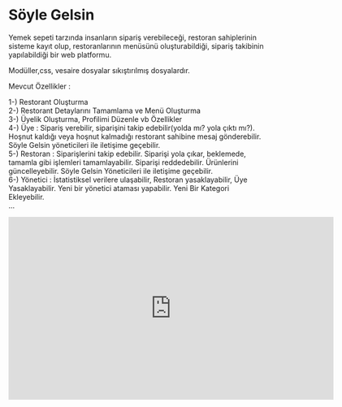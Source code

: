 # Söyle Gelsin
Yemek sepeti tarzında insanların sipariş verebileceği, restoran sahiplerinin sisteme kayıt olup, restoranlarının menüsünü oluşturabildiği, sipariş takibinin yapılabildiği bir web platformu.

Modüller,css, vesaire dosyalar sıkıştırılmış dosyalardır. 


Mevcut Özellikler :

1-) Restorant Oluşturma<br>
2-) Restorant Detaylarını Tamamlama ve Menü Oluşturma<br>
3-) Üyelik Oluşturma, Profilimi Düzenle vb Özellikler<br>
4-) Üye : Sipariş verebilir, siparişini takip edebilir(yolda mı? yola çıktı mı?). Hoşnut kaldığı veya hoşnut kalmadığı restorant sahibine mesaj gönderebilir. Söyle Gelsin yöneticileri ile iletişime geçebilir.<br>
5-) Restoran : Siparişlerini takip edebilir. Siparişi yola çıkar, beklemede, tamamla gibi işlemleri tamamlayabilir. Siparişi reddedebilir. Ürünlerini güncelleyebilir. Söyle Gelsin Yöneticileri ile iletişime geçebilir.<br>
6-) Yönetici : İstatistiksel verilere ulaşabilir, Restoran yasaklayabilir, Üye Yasaklayabilir. Yeni bir yönetici ataması yapabilir. Yeni Bir Kategori Ekleyebilir.<br>
...

<iframe width="640" height="360" src="https://web.microsoftstream.com/embed/video/584caef7-0118-4fc0-86c3-0288f28bc3a7?autoplay=false&showinfo=true" allowfullscreen style="border:none;"></iframe>
